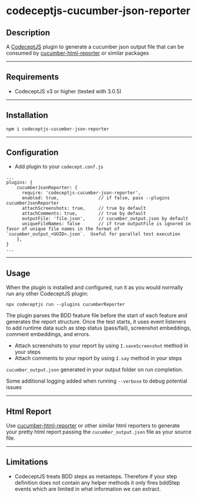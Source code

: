 # codeceptjs-cucumber-json-reporter

## Description

A [CodeceptJS](https://codecept.io) plugin to generate a cucumber json output file that can be consumed by [cucumber-html-reporter](https://www.npmjs.com/package/cucumber-html-reporter) or similar packages

---

## Requirements

- CodeceptJS v3 or higher (tested with 3.0.5)

---

## Installation

```
npm i codeceptjs-cucumber-json-reporter
```

---

## Configuration

- Add plugin to your `codecept.conf.js`

```
...
plugins: {
    cucumberJsonReporter: {
      require: 'codeceptjs-cucumber-json-reporter',
      enabled: true,               // if false, pass --plugins cucumberJsonReporter
      attachScreenshots: true,     // true by default
      attachComments: true,        // true by default
      outputFile: 'file.json',     // cucumber_output.json by default
      uniqueFileNames: false       // if true outputFile is ignored in favor of unique file names in the format of `cucumber_output_<UUID>.json`.  Useful for parallel test execution
    },
}
...
```

---

## Usage

When the plugin is installed and configured, run it as you would normally run any other CodeceptJS plugin:

```
npx codeceptjs run --plugins cucumberReporter
```

The plugin parses the BDD feature file before the start of each feature and generates the report structure. Once the test starts, it uses event listeners to add runtime data such as step status (pass/fail), screenshot embeddings, comment embeddings, and errors.

- Attach screenshots to your report by using `I.saveScreenshot` method in your steps
- Attach comments to your report by using `I.say` method in your steps

`cucumber_output.json` generated in your output folder on run completion.

Some additional logging added when running `--verbose` to debug potential issues

---

## Html Report

Use [cucumber-html-reporter](https://www.npmjs.com/package/cucumber-html-reporter) or other similar html reporters to generate your pretty html report passing the `cucumber_output.json` file as your source file.

---

## Limitations

- CodeceptJS treats BDD steps as metasteps. Therefore if your step definition does not contain any helper methods it only fires bddStep events which are limited in what information we can extract.
